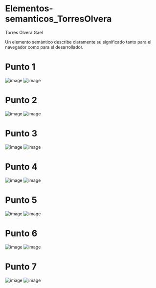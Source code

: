 # Elementos-semanticos_TorresOlvera

Torres Olvera Gael

Un elemento semántico describe claramente su significado tanto para el navegador como para el desarrollador.

# Punto 1

![image](https://github.com/user-attachments/assets/7d817287-bd49-4f2e-8c99-9fd776e66ab3)
![image](https://github.com/user-attachments/assets/1eed0379-2850-444f-8ea7-838b0c8b58ec)

# Punto 2

![image](https://github.com/user-attachments/assets/c1ab5c12-0314-45b4-8769-2d71d77a8bae)
![image](https://github.com/user-attachments/assets/e5ea32f0-82c5-44d8-b221-156218bb9cb1)

# Punto 3

![image](https://github.com/user-attachments/assets/589d9733-380e-4bee-acc8-4f2c98e3556e)
![image](https://github.com/user-attachments/assets/79acbc44-e454-4c0d-8b0a-27344fe8a4e1)

# Punto 4

![image](https://github.com/user-attachments/assets/013efdf4-70d6-459e-a690-6c409fb38bb9)
![image](https://github.com/user-attachments/assets/b09364e9-f5eb-4001-8c3f-8414374ba8d9)

# Punto 5

![image](https://github.com/user-attachments/assets/290ec575-e04c-4caf-8021-1229efa9b701)
![image](https://github.com/user-attachments/assets/e04d5e77-b808-4398-94f7-8c3569445d6c)

# Punto 6

![image](https://github.com/user-attachments/assets/5ac22380-7871-4547-80d4-d22a66ffe7ec)
![image](https://github.com/user-attachments/assets/9657dc58-ff34-4fb5-92d8-851777b8f1d3)

# Punto 7

![image](https://github.com/user-attachments/assets/fd5b978e-1490-4fb4-8cd4-52e432844c71)
![image](https://github.com/user-attachments/assets/ebefa1dc-3f6e-4a86-ad2f-a6d922ca550c)

